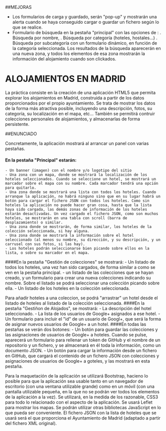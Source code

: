 ##MEJORAS
  - Los formularios de carga y guardado, serán "pop-up" y mostrarán una alerta cuando se haya conseguido cargar o guardar un fichero según lo que se realice.
  - Formulario de búsqueda en la pestaña "principal" con las opciones de :
      . Búsqueda por nombre,
      . Búsqueda por categoría (hoteles, hostales...)
      . Búsqueda por subcategoría con un formulario dinámico, en función de la categoría seleccionada.
  Los resultados de la búsqueda aparecerán en una nueva zona, y todos los elementos de esa zona mostrarán la información del alojamiento cuando son clickados.


# ALOJAMIENTOS EN MADRID
La práctica consiste en la creación de una aplicación HTML5 que permita explorar los alojamientos en Madrid, construida a partir de los datos proporcionados por el propio ayuntamiento.
Se trata de mostrar los datos de la forma más atractiva posible, incluyendo una descripción, fotos, su categoría, su localización en el mapa, etc...
También se permitirá contruir colecciones personales de alojamientos, y almacenarlas de forma persistente.

##ENUNCIADO

Concretamente, la aplicación mostrará al arrancar un panel con varias pestañas.
#### En la pestaña "Principal" estarán:
    - Un banner (imagen) con el nombre y/o logotipo del sitio
    - Una zona con un mapa, donde se mostrará la localización de los hoteles seleccionados. Cuando se seleccione un hotel, se mostrará un marcador sobre el mapa con su nombre. Cada marcador tendrá una opción para quitarlo.
    - Una zona donde se mostrará una lista con todos los hoteles. Cuando arranque la aplicación, no habrá ninguno sino que en su lugar habrá un botón para cargar el fichero JSON con todos los hoteles. Como sin hoteles la aplicación no puede hacer gran cosa, hasta que la lista haya sido cargada, las demás zonas de información de los hoteles estarán desactivadas. Un vez cargado el fichero JSON, como son muchos hoteles, se mostrarán en una tabla con scroll (barra de desplazamiento) o similar.
    - Una zona donde se mostrarán, de forma similar, los hoteles de la colección seleccionada, si hay alguna.
    - Una zona donde se mostrará la información sobre el hotel seleccionado (al menos su nombre, su dirección, y su descripción, y un carrusel con sus fotos, si las hay).
    - Los hoteles podrán seleccionarse bien picando sobre ellos en la lista, o sobre su marcador en el mapa.
####En la pestaña "Gestión de colecciones" se mostrará:
    - Un listado de todos los hoteles, una vez han sido cargados, de forma similar a como se ven en la pestaña principal.
    - un listado de las colecciones que se hayan creado, y un formulario para crear una nueva colecciones indicando su nombre. Sobre el listado se podrá seleccionar una colección picando sobre ella.
    - Un listado de los hoteles en la colección seleccionada.
    
Para añadir hoteles a una coleccion, se podrá "arrastrar" un hotel desde el listado de hoteles al listado de la colección seleccionada.
####En la pestaña "Gestiñon de Alojados", se mostrará:
    - La descripción del hotel seleccionado.
    - La lista de los usuarios de Google+ asignados a ese hotel.
    - Un formulario para incluir el "id" de un usuario de Googl+, que será la forma de asignar nuevos usuarios de Google+ a un hotel.
####En todas las pestañas se verán dos botones:
    - Un botón para guardar las colecciones y las asignaciones de usuarios de Google+ a hoteles. Cuando se pulse, aparecerá un formulario para rellenar un token de GitHub y el nombre de un repositorio y un fichero, y se almacenará en él toda la información, como un documento JSON.
    - Un botón para cargar la información desde un fichero en GitHub, que cargará el contenido de un fichero JSON con colecciones y asignaciones de usuarios de Google+ a goteles, y las mostrará en esta pestaña.
    
Para la maquetación de la aplicación se utilizará Bootstrap, hacieno lo posible para que la aplicación sea usable tanto en un navegador de escritorio (con una ventana utilizable grande) como en un móvil (con una pantalla utilizable pequeña, en la que no se podrán ver todos los elementos de la aplicación a la vez). Se utilizará, en la medida de los razonable, CSS3 para todo lo relacionado con el aspecto de la aplicación. Se usará Leflet para mostrar los mapas. Se podrán utilizar otras bibliotecas JavaScript en lo que pueda ser conveniente.
El fichero JSON con la lista de hoteles que se usará será el que proporciona el Ayuntamiento de Madrid (adaptado a partir del fichero XML original).
